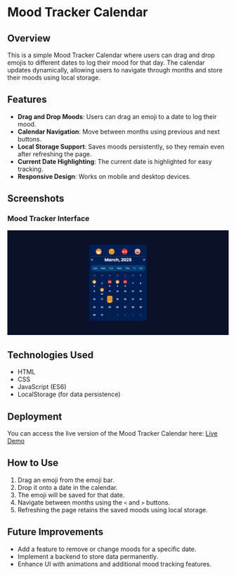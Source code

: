   # Mood Tracker Calendar

## Overview
This is a simple Mood Tracker Calendar where users can drag and drop emojis to different dates to log their mood for that day. The calendar updates dynamically, allowing users to navigate through months and store their moods using local storage.

## Features
- **Drag and Drop Moods**: Users can drag an emoji to a date to log their mood.
- **Calendar Navigation**: Move between months using previous and next buttons.
- **Local Storage Support**: Saves moods persistently, so they remain even after refreshing the page.
- **Current Date Highlighting**: The current date is highlighted for easy tracking.
- **Responsive Design**: Works on mobile and desktop devices.

## Screenshots
### Mood Tracker Interface
![Mood Tracker Calendar](screenshots/mood-picker.png)


## Technologies Used
- HTML
- CSS
- JavaScript (ES6)
- LocalStorage (for data persistence)


## Deployment
You can access the live version of the Mood Tracker Calendar here:
[Live Demo](https://moodtracker-4ypp.vercel.app/)

## How to Use
1. Drag an emoji from the emoji bar.
2. Drop it onto a date in the calendar.
3. The emoji will be saved for that date.
4. Navigate between months using the `<` and `>` buttons.
5. Refreshing the page retains the saved moods using local storage.


## Future Improvements
- Add a feature to remove or change moods for a specific date.
- Implement a backend to store data permanently.
- Enhance UI with animations and additional mood tracking features.

